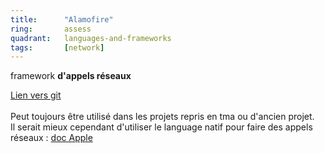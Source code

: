 ```yaml
---
title:      "Alamofire"
ring:       assess
quadrant:   languages-and-frameworks
tags:       [network]
---
```


<p>framework <b>d'appels réseaux</b></p>
<p><a href="https://github.com/Alamofire/Alamofire">Lien vers git</a> <br /> <br />
Peut toujours être utilisé dans les projets repris en tma ou d'ancien projet.<br />
Il serait mieux cependant d'utiliser le language natif pour faire des appels réseaux : <a href="https://developer.apple.com/documentation/foundation/urlrequest">doc Apple</a></p>